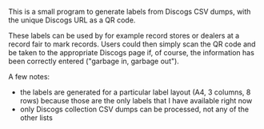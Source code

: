 This is a small program to generate labels from Discogs CSV dumps, with the unique Discogs URL as a QR code.

These labels can be used by for example record stores or dealers at a record fair to mark records. Users could then simply scan the QR code and be taken to the appropriate Discogs page if, of course, the information has been correctly entered ("garbage in, garbage out").

A few notes:

* the labels are generated for a particular label layout (A4, 3 columns, 8 rows) because those are the only labels that I have available right now
* only Discogs collection CSV dumps can be processed, not any of the other lists
